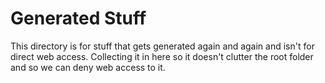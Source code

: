 Generated Stuff
===============

This directory is for stuff that gets generated again and again and
isn't for direct web access. Collecting it in here so it doesn't
clutter the root folder and so we can deny web access to it.
